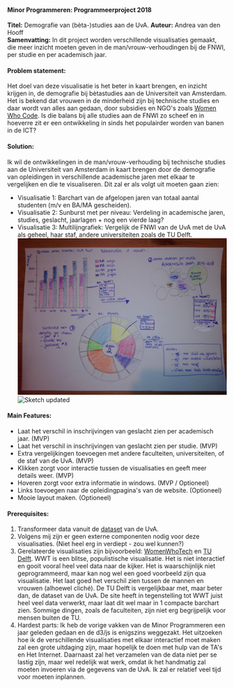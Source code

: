 #### Minor Programmeren: Programmeerproject 2018     
**Titel:** Demografie van (bèta-)studies aan de UvA.
**Auteur:** Andrea van den Hooff  
**Samenvatting:** In dit project worden verschillende visualisaties gemaakt, die meer inzicht moeten geven in de man/vrouw-verhoudingen bij de FNWI, per studie en per academisch jaar.  

#### Problem statement:  
Het doel van deze visualisatie is het beter in kaart brengen, en inzicht krijgen in, de demografie bij bètastudies aan de Universiteit van Amsterdam. Het is bekend dat vrouwen in de minderheid zijn bij technische studies en daar wordt van alles aan gedaan, door subsidies en NGO's zoals [Women Who Code](https://www.womenwhocode.com). Is die balans bij alle studies aan de FNWI zo scheef en in hoeverre zit er een ontwikkeling in sinds het populairder worden van banen in de ICT?

#### Solution:  
Ik wil de ontwikkelingen in de man/vrouw-verhouding bij technische studies aan de Universiteit van Amsterdam in kaart brengen door de demografie van opleidingen in verschillende academische jaren met elkaar te vergelijken en die te visualiseren. Dit zal er als volgt uit moeten gaan zien:

* Visualisatie 1: Barchart van de afgelopen jaren van totaal aantal studenten (m/v en BA/MA gescheiden).
* Visualisatie 2: Sunburst met per niveau: Verdeling in academische jaren, studies, geslacht, jaarlagen + nog een vierde laag?
* Visualisatie 3: Multilijngrafiek: Vergelijk de FNWI van de UvA met de UvA als geheel, haar staf, andere universiteiten zoals de TU Delft.
![Sketch](/doc/Sketch.jpg)
![Sketch updated](/doc/Sketchv2.jpg)

#### Main Features: 
- Laat het verschil in inschrijvingen van geslacht zien per academisch jaar. (MVP)  
- Laat het verschil in inschrijvingen van geslacht zien per studie. (MVP)  
- Extra vergelijkingen toevoegen met andere faculteiten, universiteiten, of de staf van de UvA. (MVP)  
- Klikken zorgt voor interactie tussen de visualisaties en geeft meer details weer. (MVP)  
- Hoveren zorgt voor extra informatie in windows. (MVP / Optioneel)  
- Links toevoegen naar de opleidingpagina's van de website. (Optioneel)
- Mooie layout maken. (Optioneel)

#### Prerequisites:
1. Transformeer data vanuit de [dataset](https://public.tableau.com/views/FeitenenCijfers/Students?:embed=y&:toolbar=no&:toolbar=no&:display_count=no&:display_count=no&:showVizHome=nohttps://public.tableausoftware.com/views/FeitenenCijfers "UvA") van de UvA.  
2. Volgens mij zijn er geen externe componenten nodig voor deze visualisaties. (Niet heel erg in verdiept - zou wel kunnen?)
3. Gerelateerde visualisaties zijn bijvoorbeeld: [WomenWhoTech](https://www.womenwhotech.com/womenintechinfographic) en [TU Delft](https://www.tudelft.nl/over-tu-delft/feiten-en-cijfers/onderwijs/studentenpopulatie/). WWT is een blitse, populistische visualisatie. Het is niet interactief en gooit vooral heel veel data naar de kijker. Het is waarschijnlijk niet geprogrammeerd, maar kan nog wel een goed voorbeeld zijn qua visualisatie. Het laat goed het verschil zien tussen de mannen en vrouwen (alhoewel cliché). De TU Delft is vergelijkbaar met, maar beter dan, de dataset van de UvA. De site heeft in tegenstelling tot WWT juist heel veel data verwerkt, maar laat dit wel maar in 1 compacte barchart zien. Sommige dingen, zoals de faculteiten, zijn niet erg begrijpelijk voor mensen buiten de TU. 
4. Hardest parts: Ik heb de vorige vakken van de Minor Programmeren een jaar geleden gedaan en de d3/js is enigszins weggezakt. Het uitzoeken hoe ik de verschillende visualisaties met elkaar interactief moet maken zal een grote uitdaging zijn, maar hopelijk te doen met hulp van de TA's en Het Internet. Daarnaast zal het verzamelen van de data niet per se lastig zijn, maar wel redelijk wat werk, omdat ik het handmatig zal moeten invoeren via de gegevens van de UvA. Ik zal er relatief veel tijd voor moeten inplannen.
